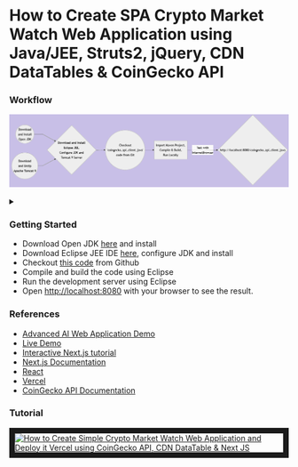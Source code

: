 # How to Create SPA Crypto Market Watch Web Application using Java/JEE, Struts2, jQuery, CDN DataTables & CoinGecko API
### Workflow

![Alt text](wf.png)

<details>

<summary></summary>

```mermaid
graph LR
A((Download<br/>and Install<br/>Open JDK)) --> C
B((Download<br/>and Install<br/>Eclipse<br/>and Configure<br/>JDK)) --> C
C((Checkout<br/>'coingecko_api_client_java'<br/>code from Git)) --> D
D[Compile & Build<br/>Run Locally]
D -- Test with<br/>InternetBrowser --> H{http://localhost:8080}
```
</details>

### Getting Started
<ul>
<li>Download Open JDK <a href="https://openjdk.org/" target="_new">here</a> and install</li>
<li>Download Eclipse JEE IDE <a href="https://www.eclipse.org/downloads/packages/release/2022-12/r/eclipse-ide-enterprise-java-and-web-developers" target="_new">here</a>, configure JDK and install</li>
<li>Checkout <a href="https://github.com/lalumastan/coingecko_api_client_java.git">this code</a> from Github</li>
<li>Compile and build the code using Eclipse</li>
<li>Run the development server using Eclipse</li>
<li>Open <a  href="http://localhost:8080" target="_new">http://localhost:8080</a> with your browser to see the result.</li>
</ul>

### References
<ul>
<li><a  href="https://aiweb-icsdiscover.vercel.app/">Advanced AI Web Application Demo</a></li>
<li><a  href="https://coingecko-api-client.vercel.app">Live Demo</a></li>
<li><a  href="https://nextjs.org/learn">Interactive Next.js tutorial</a></li>
<li><a  href="https://nextjs.org/docs">Next.js Documentation</a></li>
<li><a  href="https://reactjs.org/">React</a></li>
<li><a  href="https://vercel.com">Vercel</a></li>
<li><a  href="https://www.coingecko.com/api/documentation">CoinGecko API Documentation</a></li>
</ul>

### Tutorial
<a  href="http://www.youtube.com/watch?feature=player_embedded&v=Eg7Ag8zkjN8"  target="_blank"><img  src="http://img.youtube.com/vi/Eg7Ag8zkjN8/0.jpg"  alt="How to Create Simple Crypto Market Watch Web Application and Deploy it Vercel using CoinGecko API, CDN DataTable & Next JS" width="240"  height="180"  border="10"  /></a>
